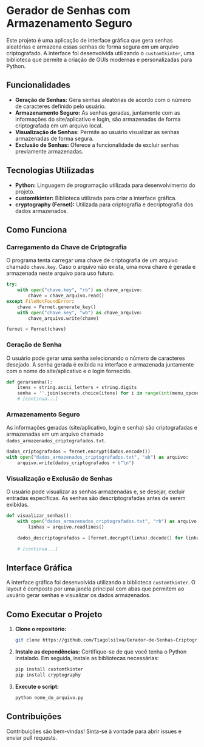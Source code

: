 # Gerador de Senhas com Armazenamento Seguro

Este projeto é uma aplicação de interface gráfica que gera senhas aleatórias e armazena essas senhas de forma segura em um arquivo criptografado. A interface foi desenvolvida utilizando o `customtkinter`, uma biblioteca que permite a criação de GUIs modernas e personalizadas para Python.

## Funcionalidades

- **Geração de Senhas:** Gera senhas aleatórias de acordo com o número de caracteres definido pelo usuário.
- **Armazenamento Seguro:** As senhas geradas, juntamente com as informações do site/aplicativo e login, são armazenadas de forma criptografada em um arquivo local.
- **Visualização de Senhas:** Permite ao usuário visualizar as senhas armazenadas de forma segura.
- **Exclusão de Senhas:** Oferece a funcionalidade de excluir senhas previamente armazenadas.

## Tecnologias Utilizadas

- **Python:** Linguagem de programação utilizada para desenvolvimento do projeto.
- **customtkinter:** Biblioteca utilizada para criar a interface gráfica.
- **cryptography (Fernet):** Utilizada para criptografia e decriptografia dos dados armazenados.

## Como Funciona

### Carregamento da Chave de Criptografia

O programa tenta carregar uma chave de criptografia de um arquivo chamado `chave.key`. Caso o arquivo não exista, uma nova chave é gerada e armazenada neste arquivo para uso futuro.

```python
try:
    with open("chave.key", "rb") as chave_arquivo:
        chave = chave_arquivo.read()
except FileNotFoundError:
    chave = Fernet.generate_key()
    with open("chave.key", "wb") as chave_arquivo:
        chave_arquivo.write(chave)

fernet = Fernet(chave)
```

### Geração de Senha

O usuário pode gerar uma senha selecionando o número de caracteres desejado. A senha gerada é exibida na interface e armazenada juntamente com o nome do site/aplicativo e o login fornecido.

```python
def gerarsenha():
    itens = string.ascii_letters + string.digits
    senha = ''.join(secrets.choice(itens) for i in range(int(menu_opcoes.get())))
    # [continua...]
```

### Armazenamento Seguro

As informações geradas (site/aplicativo, login e senha) são criptografadas e armazenadas em um arquivo chamado `dados_armazenados_criptografados.txt`.

```python
dados_criptografados = fernet.encrypt(dados.encode())
with open("dados_armazenados_criptografados.txt", "ab") as arquivo:
    arquivo.write(dados_criptografados + b"\n")
```

### Visualização e Exclusão de Senhas

O usuário pode visualizar as senhas armazenadas e, se desejar, excluir entradas específicas. As senhas são descriptografadas antes de serem exibidas.

```python
def visualizar_senhas():
    with open("dados_armazenados_criptografados.txt", "rb") as arquivo:
        linhas = arquivo.readlines()

    dados_descriptografados = [fernet.decrypt(linha).decode() for linha in linhas]

    # [continua...]
```

## Interface Gráfica

A interface gráfica foi desenvolvida utilizando a biblioteca `customtkinter`. O layout é composto por uma janela principal com abas que permitem ao usuário gerar senhas e visualizar os dados armazenados.

## Como Executar o Projeto

1. **Clone o repositório:**
   ```bash
   git clone https://github.com/Tiagolsilva/Gerador-de-Senhas-Criptografado.git
   ```

2. **Instale as dependências:**
   Certifique-se de que você tenha o Python instalado. Em seguida, instale as bibliotecas necessárias:
   ```bash
   pip install customtkinter
   pip install cryptography
   ```

3. **Execute o script:**
   ```bash
   python nome_do_arquivo.py
   ```

## Contribuições

Contribuições são bem-vindas! Sinta-se à vontade para abrir issues e enviar pull requests.
